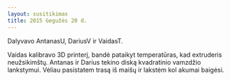 ```yaml
---
layout: susitikimas
title: 2015 Gegužės 20 d.
---
```

Dalyvavo AntanasU, DariusV ir VaidasT.


Vaidas kalibravo 3D printerį, bandė pataikyt temperatūras, kad extruderis neužsikimštų.
Antanas ir Darius tekino diską kvadratinio vamzdžio lankstymui.
Vėliau pasistatem trasą iš maišų ir lakstėm kol akumai baigėsi.

